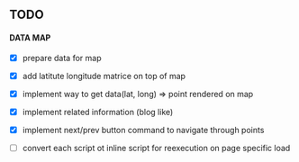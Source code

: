 ## TODO

#### DATA MAP

- [x] prepare data for map
- [x] add latitute longitude matrice on top of map
- [x] implement way to get data(lat, long) => point rendered on map
- [x] implement related information (blog like)
- [x] implement next/prev button command to navigate through points

- [ ] convert each script ot inline script for reexecution on page specific load
